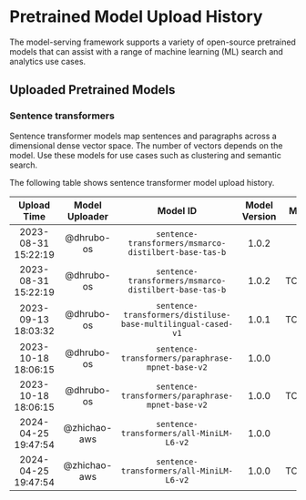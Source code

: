 # Pretrained Model Upload History

The model-serving framework supports a variety of open-source pretrained models that can assist with a range of machine learning (ML) search and analytics use cases. 


## Uploaded Pretrained Models


### Sentence transformers

Sentence transformer models map sentences and paragraphs across a dimensional dense vector space. The number of vectors depends on the model. Use these models for use cases such as clustering and semantic search. 

The following table shows sentence transformer model upload history.

[//]: # (This may be the most platform independent comment)

|Upload Time|Model Uploader|Model ID|Model Version|Model Format|Embedding Dimension|Pooling Mode|Workflow Run ID|
| :---: | :---: | :---: | :---: | :---: | :---: | :---: | :---: |
|2023-08-31 15:22:19|@dhrubo-os|`sentence-transformers/msmarco-distilbert-base-tas-b`|1.0.2|ONNX|N/A|N/A|6042401385|
|2023-08-31 15:22:19|@dhrubo-os|`sentence-transformers/msmarco-distilbert-base-tas-b`|1.0.2|TORCH_SCRIPT|N/A|N/A|6042401385|
|2023-09-13 18:03:32|@dhrubo-os|`sentence-transformers/distiluse-base-multilingual-cased-v1`|1.0.1|TORCH_SCRIPT|N/A|N/A|6178024517|
|2023-10-18 18:06:15|@dhrubo-os|`sentence-transformers/paraphrase-mpnet-base-v2`|1.0.0|ONNX|N/A|N/A|6568285400|
|2023-10-18 18:06:15|@dhrubo-os|`sentence-transformers/paraphrase-mpnet-base-v2`|1.0.0|TORCH_SCRIPT|N/A|N/A|6568285400|
|2024-04-25 19:47:54|@zhichao-aws|`sentence-transformers/all-MiniLM-L6-v2`|1.0.0|ONNX|N/A|N/A|8842345353|
|2024-04-25 19:47:54|@zhichao-aws|`sentence-transformers/all-MiniLM-L6-v2`|1.0.0|TORCH_SCRIPT|N/A|N/A|8842345353|
